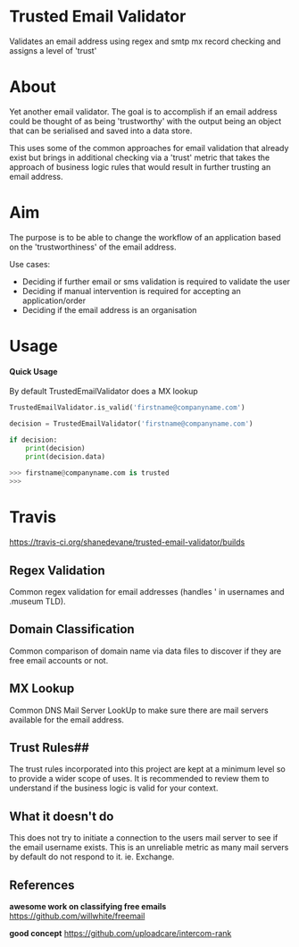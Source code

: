 # Trusted Email Validator
Validates an email address using regex and smtp mx record checking and assigns a level of 'trust'

# About

Yet another email validator. The goal is to accomplish if an email address could be thought of as being 
'trustworthy' with the output being an object that can be serialised and saved into a data store.

This uses some of the common approaches for email validation that already exist but brings in additional
checking via a 'trust' metric that takes the approach of business logic rules that would result in further
trusting an email address.

# Aim

The purpose is to be able to change the workflow of an application based on the 'trustworthiness' of the email 
address.

Use cases:
- Deciding if further email or sms validation is required to validate the user
- Deciding if manual intervention is required for accepting an application/order
- Deciding if the email address is an organisation
 
# Usage

#### Quick Usage ####
By default TrustedEmailValidator does a MX lookup
```python
TrustedEmailValidator.is_valid('firstname@companyname.com')
```

```python
decision = TrustedEmailValidator('firstname@companyname.com')

if decision:
    print(decision)
    print(decision.data)
    
>>> firstname@companyname.com is trusted
>>> 
```

# Travis

https://travis-ci.org/shanedevane/trusted-email-validator/builds


## Regex Validation ##

Common regex validation for email addresses (handles ' in usernames and .museum TLD).

## Domain Classification ##

Common comparison of domain name via data files to discover if they are free email accounts or not.

## MX Lookup ##

Common DNS Mail Server LookUp to make sure there are mail servers available for the email address.

## Trust Rules##

The trust rules incorporated into this project are kept at a minimum level so to provide a wider scope of uses.
It is recommended to review them to understand if the business logic is valid for your context.

## What it doesn't do ##

This does not try to initiate a connection to the users mail server to see if the email username exists. This is an
unreliable metric as many mail servers by default do not respond to it. ie. Exchange.

## References

**awesome work on classifying free emails**
https://github.com/willwhite/freemail

**good concept**
https://github.com/uploadcare/intercom-rank

